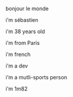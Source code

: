 bonjour le monde

i'm sébastien

i'm 38 years old

i'm from Paris

i'm french

i'm a dev

i'm a mutli-sports person

i'm 1m82
